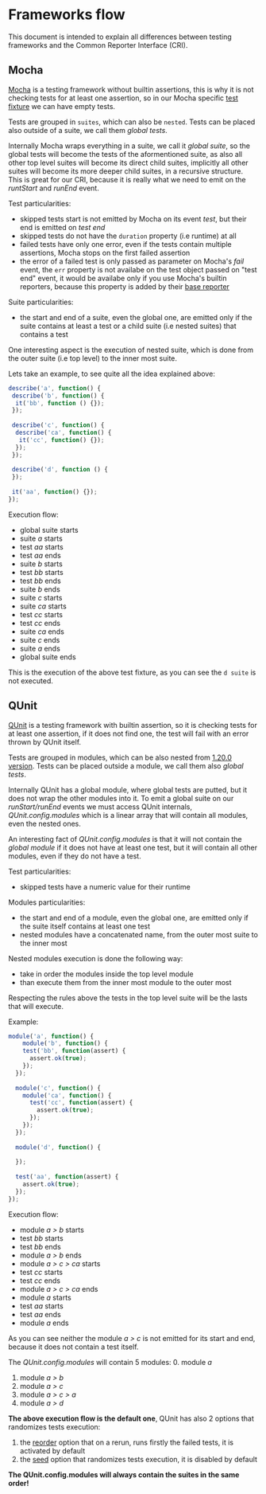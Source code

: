 # Frameworks flow
This document is intended to explain all differences between testing frameworks and the Common Reporter Interface (CRI).

## Mocha
[Mocha](https://github.com/mochajs/mocha) is a testing framework without builtin assertions, this is why it is not checking tests
for at least one assertion, so in our Mocha specific [test fixture](https://github.com/js-reporters/js-reporters/blob/master/test/fixtures/mocha.js)
we can have empty tests.

Tests are grouped in `suites`, which can also be `nested`. Tests can be placed also outside of a suite, we call them *global tests*.

Internally Mocha wraps everything in a suite, we call it *global suite*, so the global tests will become the tests of the aformentioned 
suite, as also all other top level suites will become its direct child suites, implicitly all other suites will become its more deeper child suites, in a recursive structure. This is great for our CRI, because it is really what we need 
to emit on the *runtStart* and *runEnd* event.

Test particularities:
  * skipped tests start is not emitted by Mocha on its event *test*, but their end is emitted on *test end*
  * skipped tests do not have the `duration` property (i.e runtime) at all
  * failed tests have only one error, even if the tests contain multiple assertions, Mocha stops on the first failed assertion
  * the error of a failed test is only passed as parameter on Mocha's *fail* event, the `err` property is not availabe on the test object passed on "test end" event, it would be availabe only if you use Mocha's builtin reporters, because this property is added by their [base reporter](https://github.com/mochajs/mocha/blob/e939d8e4379a622e28064ca3a75f3e1bda7e225b/lib/reporters/base.js#L279)

Suite particularities:
  * the start and end of a suite, even the global one, are emitted only if the suite contains at least a test or a child suite (i.e nested suites) that contains a test

One interesting aspect is the execution of nested suite, which is done from the outer suite (i.e top level) to the inner most suite.

Lets take an example, to see quite all the idea explained above:

```js
describe('a', function() {
 describe('b', function() {
  it('bb', function () {});
 });
 
 describe('c', function() {
  describe('ca', function() {
   it('cc', function() {});
  });
 });
 
 describe('d', function () {
 });
 
 it('aa', function() {});
});
```
Execution flow:
 * global suite starts
 * suite *a* starts
 * test *aa* starts
 * test *aa* ends
 * suite *b* starts
 * test *bb* starts
 * test *bb* ends
 * suite *b* ends
 * suite *c* starts
 * suite *ca* starts
 * test *cc* starts
 * test *cc* ends
 * suite *ca* ends
 * suite *c* ends
 * suite *a* ends
 * global suite ends

This is the execution of the above test fixture, as you can see the `d suite` is not executed.

## QUnit

[QUnit](http://qunitjs.com/) is a testing framework with builtin assertion, so it is checking tests for at least one assertion, if it does not find one, the test will fail with an error thrown by QUnit itself.

Tests are grouped in modules, which can be also nested from [1.20.0 version](https://github.com/jquery/qunit/blob/master/History.md#1200--2015-10-27). Tests can be placed outside a module, we call them also *global tests*.

Internally QUnit has a global module, where global tests are putted, but it does not wrap the other modules into it. To emit a global suite on our *runStart/runEnd* events we must access QUnit internals, *QUnit.config.modules* which is a linear array that will contain all modules, even the nested ones.

An interesting fact of *QUnit.config.modules* is that it will not contain the *global module* if it does not have at least
one test, but it will contain all other modules, even if they do not have a test. 

Test particularities:
  * skipped tests have a numeric value for their runtime

Modules particularities:
  * the start and end of a module, even the global one, are emitted only if the suite itself contains at least one test
  * nested modules have a concatenated name, from the outer most suite to the inner most

Nested modules execution is done the following way:
  * take in order the modules inside the top level module
  * than execute them from the inner most module to the outer most

Respecting the rules above the tests in the top level suite will be the lasts that will execute.

Example:

```js
module('a', function() {
	module('b', function() {
    test('bb', function(assert) {
      assert.ok(true);
    });
  });
  
  module('c', function() {
  	module('ca', function() {
      test('cc', function(assert) {
        assert.ok(true);
      });
  	});
  });
  
  module('d', function() {
  
  });
  
  test('aa', function(assert) {
  	assert.ok(true);
  });
});
```
Execution flow:
  * module  *a > b*  starts
  * test  *bb*  starts
  * test  *bb*  ends
  * module  *a > b*  ends
  * module  *a > c > ca*  starts
  * test  *cc*  starts
  * test  *cc*  ends
  * module  *a > c > ca*  ends
  * module  *a*  starts
  * test  *aa*  starts
  * test  *aa*  ends
  * module  *a*  ends

As you can see neither the module *a > c* is not emitted for its start and end, because it does not contain a test itself.  

The *QUnit.config.modules* will contain 5 modules:
  0. module *a*
  1. module *a > b*
  2. module *a > c*
  3. module *a > c > a*
  4. module *a > d*
 
**The above execution flow is the default one**, QUnit has also 2 options that randomizes tests execution:
  1. the [reorder](http://api.qunitjs.com/QUnit.config/) option that on a rerun, runs firstly the failed tests, it is activated by default 
  2. the [seed](http://api.qunitjs.com/QUnit.config/) option that randomizes tests execution, it is disabled by default
  
**The QUnit.config.modules will always contain the suites in the same order!**
